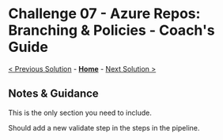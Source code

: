 # Challenge 07 - Azure Repos: Branching & Policies - Coach's Guide 

[< Previous Solution](./Solution-06.md) - **[Home](./README.md)** - [Next Solution >](./Solution-08.md)

## Notes & Guidance

This is the only section you need to include.

Should add a new validate step in the steps in the pipeline. 
